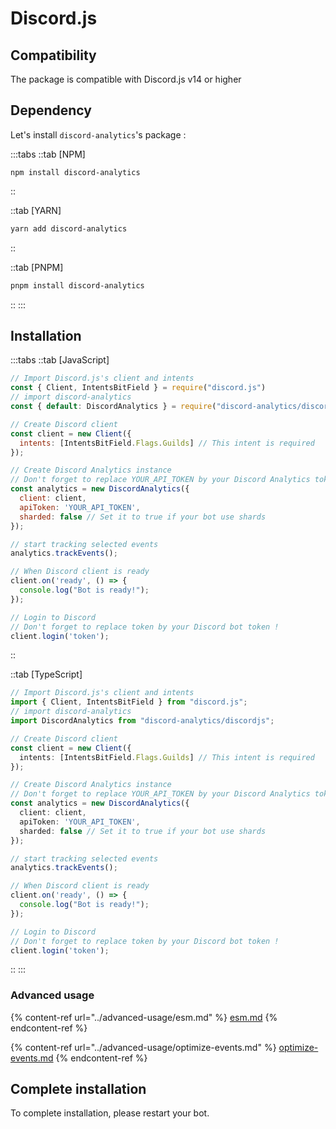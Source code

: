 # Discord.js

## Compatibility

The package is compatible with Discord.js v14 or higher

## Dependency

Let's install `discord-analytics`'s package :

:::tabs 
::tab [NPM]
```shell
npm install discord-analytics
```
::

::tab [YARN]
```bash
yarn add discord-analytics
```
::

::tab [PNPM]
```bash
pnpm install discord-analytics
```
::
:::

## Installation

:::tabs
::tab [JavaScript]
```javascript
// Import Discord.js's client and intents
const { Client, IntentsBitField } = require("discord.js")
// import discord-analytics
const { default: DiscordAnalytics } = require("discord-analytics/discordjs")

// Create Discord client
const client = new Client({
  intents: [IntentsBitField.Flags.Guilds] // This intent is required
});

// Create Discord Analytics instance
// Don't forget to replace YOUR_API_TOKEN by your Discord Analytics token !
const analytics = new DiscordAnalytics({
  client: client,
  apiToken: 'YOUR_API_TOKEN',
  sharded: false // Set it to true if your bot use shards
});

// start tracking selected events
analytics.trackEvents();

// When Discord client is ready
client.on('ready', () => {
  console.log("Bot is ready!");
});

// Login to Discord
// Don't forget to replace token by your Discord bot token !
client.login('token');
```
::

::tab [TypeScript]
```typescript
// Import Discord.js's client and intents
import { Client, IntentsBitField } from "discord.js";
// import discord-analytics
import DiscordAnalytics from "discord-analytics/discordjs";

// Create Discord client
const client = new Client({
  intents: [IntentsBitField.Flags.Guilds] // This intent is required
});

// Create Discord Analytics instance
// Don't forget to replace YOUR_API_TOKEN by your Discord Analytics token !
const analytics = new DiscordAnalytics({
  client: client,
  apiToken: 'YOUR_API_TOKEN',
  sharded: false // Set it to true if your bot use shards
});

// start tracking selected events
analytics.trackEvents();

// When Discord client is ready
client.on('ready', () => {
  console.log("Bot is ready!");
});

// Login to Discord
// Don't forget to replace token by your Discord bot token !
client.login('token');
```
::
:::

### Advanced usage

{% content-ref url="../advanced-usage/esm.md" %}
[esm.md](../advanced-usage/esm.md)
{% endcontent-ref %}

{% content-ref url="../advanced-usage/optimize-events.md" %}
[optimize-events.md](../advanced-usage/optimize-events.md)
{% endcontent-ref %}

## Complete installation

To complete installation, please restart your bot.
